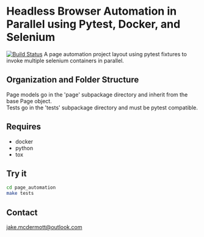 Headless Browser Automation in Parallel using Pytest, Docker, and Selenium
============================================
[![Build Status](https://img.shields.io/travis/jakemcdermott/page_automation.svg)](https://travis-ci.org/jakemcdermott/page_automation)
A page automation project layout using pytest fixtures to invoke multiple selenium containers in parallel.

Organization and Folder Structure
--------------------------------------------
Page models go in the 'page' subpackage directory and inherit from the base Page object.  
Tests go in the 'tests' subpackage directory and must be pytest compatible.


Requires
--------------------------------------------
- docker
- python
- tox

Try it
--------------------------------------------

```bash
cd page_automation
make tests
```

Contact
--------------------------------------------
jake.mcdermott@outlook.com
